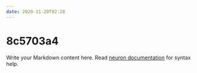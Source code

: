 ```yaml
---
date: 2020-11-28T02:28
---
```


# 8c5703a4

Write your Markdown content here. Read [neuron documentation](https://neuron.zettel.page/2011404.html) for syntax help.

